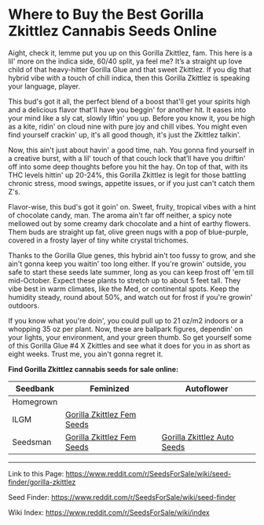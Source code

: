 # Where to Buy the Best Gorilla Zkittlez Cannabis Seeds Online

Aight, check it, lemme put you up on this Gorilla Zkittlez, fam. This here is a lil' more on the indica side, 60/40 split, ya feel me? It’s a straight up love child of that heavy-hitter Gorilla Glue and that sweet Zkittlez. If you dig that hybrid vibe with a touch of chill indica, then this Gorilla Zkittlez is speaking your language, player.

This bud's got it all, the perfect blend of a boost that'll get your spirits high and a delicious flavor that'll have you beggin' for another hit. It eases into your mind like a sly cat, slowly liftin' you up. Before you know it, you be high as a kite, ridin' on cloud nine with pure joy and chill vibes. You might even find yourself crackin' up, it's all good though, it's just the Zkittlez talkin'.

Now, this ain't just about havin' a good time, nah. You gonna find yourself in a creative burst, with a lil' touch of that couch lock that’ll have you driftin' off into some deep thoughts before you hit the hay. On top of that, with its THC levels hittin' up 20-24%, this Gorilla Zkittlez is legit for those battling chronic stress, mood swings, appetite issues, or if you just can't catch them Z's.

Flavor-wise, this bud's got it goin' on. Sweet, fruity, tropical vibes with a hint of chocolate candy, man. The aroma ain't far off neither, a spicy note mellowed out by some creamy dark chocolate and a hint of earthy flowers. Them buds are straight up fat, olive green nugs with a pop of blue-purple, covered in a frosty layer of tiny white crystal trichomes.

Thanks to the Gorilla Glue genes, this hybrid ain't too fussy to grow, and she ain't gonna keep you waitin' too long either. If you're growin' outside, you safe to start these seeds late summer, long as you can keep frost off 'em till mid-October. Expect these plants to stretch up to about 5 feet tall. They vibe best in warm climates, like the Med, or continental spots. Keep the humidity steady, round about 50%, and watch out for frost if you're growin' outdoors.

If you know what you're doin', you could pull up to 21 oz/m2 indoors or a whopping 35 oz per plant. Now, these are ballpark figures, dependin' on your lights, your environment, and your green thumb. So get yourself some of this Gorilla Glue #4 X Zkittles and see what it does for you in as short as eight weeks. Trust me, you ain't gonna regret it.

**Find Gorilla Zkittlez cannabis seeds for sale online:**

| Seedbank  | Feminized | Autoflower |
|-----------|-----------|------------|
| Homegrown |  |  |
| ILGM      | [Gorilla Zkittlez Fem Seeds](https://ilgm.com/products/gorilla-zkittlez-feminized-seeds?aff=2191) |  |
| Seedsman  | [Gorilla Zkittlez Fem Seeds](https://www.seedsman.com/gorilla-zkittlez-feminised-seeds?a_aid=56f632ea3916c) | [Gorilla Zkittlez Auto Seeds](https://www.seedsman.com/us-en/gorilla-zkittlez-auto-feminised-seeds?a_aid=56f632ea3916c) |

___

Link to this Page: https://www.reddit.com/r/SeedsForSale/wiki/seed-finder/gorilla-zkittlez

Seed Finder: https://www.reddit.com/r/SeedsForSale/wiki/seed-finder

Wiki Index: https://www.reddit.com/r/SeedsForSale/wiki/index
